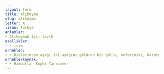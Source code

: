 ```yaml
---
layout: term
title: alıkoyma
slug: alikoyma
letter: A
lisan: Türkçe
anlamlar:
- Alıkoymak işi; tavik
ozellikler:
- - isim
ornekler:
- - Dizlerinden aşağı iki ayağını götüren bir gülle, neferimizi, harpten alıkoymaya kifayet etmiyor.
orneklerkaynak:
- - Hamdullah Suphi Tanrıöver
---
```

